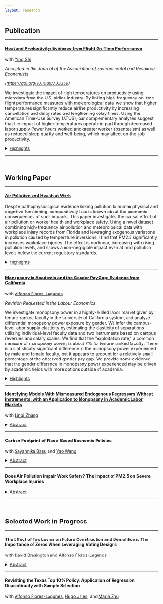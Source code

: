 ```yaml
---
layout: research
---
```


## Publication

---------------------------------------------------------------------------------------------

#### [Heat and Productivity: Evidence from Flight On-Time Performance](https://yuzhanhan.github.io/Research-Git/Papers/Heat_and_Productivity.pdf) 
with [Ying Shi](https://sites.google.com/site/yingandshi/home) 

*Accepted in the Journal of the Association of Environmental and Resource Economists*

*(<https://doi.org/10.1086/733369>)*


We investigate the impact of high temperatures on productivity using microdata from the U.S. airline industry. By linking high-frequency on-time flight performance measures with meteorological data, we show that higher temperatures significantly reduce airline productivity by increasing cancellation and delay rates and lengthening delay times. Using the American Time-Use Survey (ATUS), our complementary analyses suggest that the impact of higher temperatures operate in part through decreased labor supply (fewer hours worked and greater worker absenteeism) as well as reduced sleep quality and well-being, which may affect on-the-job productivity.
<details>
	<summary><u>Highlights</u></summary>
	  <ul>
	    <li>We find that flights operating during days where temperatures are greater than 35 degrees Celsius are 30% more likely to be cancelled, 13% more likely to involve a late departure, and experience 21% longer delay time conditional on late departure.</li>
	    <li>An additional hour of heat exposure during the day is estimated to increase the departure delay rate and delay time later in the same day by 4% and 3%, respectively.</li>
	    <li>The heat's impacts are decreasing in airport size, with nonhub airports more negatively affected than large and medium hub airports.</li>
	    <li>We provide suggestive evidence on the mechanisms behind these estimates: a) Heat reduces hours worked (by 1.2-1.4 hours for transportation workers) and increases absenteeism; b) Heat exposure decreases workers’ sleep time and increases the probability of experiencing sleeplessness; c) The mechanism of sleep quality does not meaningfully influence workers’ labor supply. </li>
	  </ul>
	<div class="figure-container">
	    <figure>
	      <img src="assets/img/paper2_f1.png" alt="">
	      <figcaption>Table: The Effect of Temperature on Flight On-Time Performance</figcaption>
	    </figure>
	    <figure>
	      <img src="assets/img/paper2_f2.png" alt="">
	      <figcaption>Figure: Heterogeneous Effects by Origin Airport Type</figcaption>
	    </figure>
  </div>
	 
</details>

<!-- <span style="color: #31574a"> \#Environment \#Labor \#Heat \#Productivity </span> -->

---------------------------------------------------------------------------------------------

&nbsp;

## Working Paper

---------------------------------------------------------------------------------------------

#### [Air Pollution and Health at Work](https://yuzhanhan.github.io/Research-Git/Papers/FL_Air_Pollution_Work_Safety.pdf)

Despite pathophysiological evidence linking pollution to human physical and cognitive functioning, comparatively less is known about the economic consequences of such impacts. This paper investigates the causal effect of air pollution on worker health and workplace safety. Using a novel dataset combining high-frequency air pollution and meteorological data with workplace injury records from Florida and leveraging exogenous variations in pollution caused by temperature inversions, I find that PM2.5 significantly increases workplace injuries. The effect is nonlinear, increasing with rising pollution levels, and shows a non-negligible impact even at mild pollution levels below the current regulatory standards.

<details>
	<summary><u>Highlights</u></summary>
	  <ul>
	    <li>The estimated effects of PM2.5 exhibit a non-linear pattern, with the impact increasing with rising pollution levels. A one-unit increase in PM2.5 at 12 micrograms per cubic meter is estimated to increase workplace injuries by 2%, while the effect is significantly greater for PM2.5 at 30 micrograms per cubic meter, to be approximately 21%.</li>
	    <li>I find no evidence of lagged or cumulative impacts, indicating that the estimated effects are primarily driven by acute exposure.</li>
	    <li>Supplementary analyses show that PM2.5 and ozone are more strongly associated with injuries resulting from cognitive-related issues, such as falls, slips, cuts, and being caught in machinery, rather than with injuries from other causes. </li>
	  </ul>
	<div class="figure-container">
	    <figure>
	      <img src="assets/img/paper1_f2.png" alt="">
	      <figcaption>Figure: Marginal Effects of PM2.5</figcaption>
	    </figure>
	    <figure>
	      <img src="assets/img/paper1_f1.png" alt="">
	      <figcaption>Figure: Marginal Effects of PM2.5 and Ozone, w/ Lags and Leads</figcaption>
	    </figure>
  </div>
</details>



<!-- <span style="color: #31574a"> \#Environment \#Labor \#AirPollution \#WorkSafety \#Bounds </span> -->


---------------------------------------------------------------------------------------------

#### [Monopsony in Academia and the Gender Pay Gap: Evidence from California](https://yuzhanhan.github.io/Research-Git/Papers/Monopsony_in_Academia.pdf) 
with [Alfonso Flores-Lagunes](https://aflores-lagunes.weebly.com)  

*Revision Requested in the Labour Economics*


We investigate monopsony power in a highly-skilled labor market given by tenure-ranked faculty in the University of California system, and analyze differential monopsony power exposure by gender. We infer the campus-level labor supply elasticity by estimating the elasticity of separations utilizing individual-level faculty data and two instruments based on campus revenues and salary scales. We find that the "exploitation rate," a common measure of monopsony power, is about 7% for tenure-ranked faculty. There is a statistically significant difference in the monopsony power experienced by male and female faculty, but it appears to account for a relatively small percentage of the observed gender pay gap. We provide some evidence that the gender difference in monopsony power experienced may be driven by academic fields with more options outside of academia.

<!-- #### Monopsony in Academia and the Gender Pay Gap: Evidence from California *(with [Alfonso Flores-Lagunes](https://aflores-lagunes.weebly.com))*   -->

<details>
	<summary><u>Highlights</u></summary>
	<ul>
		<li>We find evidence that monopsony exists in the UC labor market for tenure-ranked faculty: the exploitation rate is robustly estimated at 7%.</li>
		<li>While we do not find statistically significant differences in the exposure to monopsony power across faculty groups, such as tenured/non-tenured and U.S./foreign born, we do find heterogeneity in the monopsony power across campuses, which could be related to their location.</li>
		<li>Male and female faculty members experience a statistically different level of monopsony power: on average, female faculty face a 1.3 pp (percentage point) higher exploitation rate relative to male faculty. This difference is driven by those faculty born in the U.S., among whom females experience a 2 pp higher level of monopsony power.</li>
		<li>The differential exposure to monopsony power would represent relatively little (8 to 12%) of the observed gender pay gap in the UC system. We conjecture that this is the result of the institutional setting we examine: campuses with salary transparency and public pay scales.</li>
	</ul>
	<div class="scaled-figure">
	    <figure>
	      <img src="assets/img/paper3_f1.png" alt="">
	      <figcaption>Figure: Heterogeneous Monopsony Power Across Campuses</figcaption>
	    </figure>
  	</div>
</details>

<!-- <span style="color: #31574a"> \#Monopsony \#GenderPayGap \#Academia \#LaborMarket </span>   -->

---------------------------------------------------------------------------------------------


#### [Identifying Models With Mismeasured Endogenous Regressors Without Instruments: with an Application to Monopsony in Academic Labor Markets](https://yuzhanhan.github.io/Research-Git/Papers/noside_error_monopsony_LZ_ZY.pdf) 
with [Linqi Zhang](https://zhanglinqi.github.io)

<!-- <span style="color: #31574a"> \#RDD \#Selection \#Education </span> -->
<details>
	<summary><u>Abstract</u></summary>
	We extend the linear triangular structural model of Lewbel, Schennach, and Zhang (2024) to account for measurement errors in the endogenous regressor. Using higher-order moments, we identify the causal effect and distributions of unobservables without relying on instrumental variables or repeated measurements. We apply this approach to study monopsony power in the labor market for university professors at public research universities within the University System of Georgia, addressing endogeneity and measurement error concerns related to faculty salaries in the absence of suitable instruments. Our findings reveal significant monopsony power, with a robust exploitation rate of 36%, and demonstrate that neglecting measurement error would lead to substantial underestimation.
</details>


---------------------------------------------------------------------------------------------


#### Carbon Footprint of Place-Based Economic Policies 
with [Sayahnika Basu](https://www.sayahnika.com) and [Yao Wang](https://www.yaowang.info) 
<details>
	<summary><u>Abstract</u></summary>
	We assess the environmental impact of Special Economic Zones (SEZs), a place-based policy aimed at promoting economic development in India. Specifically, we examine the unintended effects of the policy on firms' energy consumption and carbon emissions. Using extensive firm-level data and a spatial RD-DiD design, we find that SEZs result in a significant 30% reduction in firms' carbon emissions, primarily driven by a shift from conventional energy to lower-carbon renewable alternatives. Heterogeneity analysis reveals that this substantial decline is largely driven by larger firms and those in regions with better access to cleaner energy.
</details>
<!-- <span style="color: #31574a"> \#Environment \#CarbonEmission \#EnergyConsumption \#SustainableDevelopment </span>   -->

---------------------------------------------------------------------------------------------


<!-- #### [Does Air Pollution Impair Work Safety? The Impact of PM2.5 on Severe Workplace Injuries](https://yuzhanhan.github.io/Job-Market/Papers/JMP_ZhanhanYu.pdf) (Job Market Paper)   -->
#### Does Air Pollution Impair Work Safety? The Impact of PM2.5 on Severe Workplace Injuries 


<details>
	<summary><u>Abstract</u></summary>
	I study the causal effect of air pollution on workplace safety in the U.S. using novel administrative data on severe workplace injuries. Air pollution, especially PM2.5, has been found to adversely impact human cognitive abilities and thus affect workplace safety via biological channels. Due to the endogeneity of air pollution, credibly pinning down its causal effect generally requires valid instruments. I test the validity of commonly-used IVs and provide statistical evidence that they are invalid for the workplace accident outcome. Leveraging partial identification methods that rely on weaker assumptions, I find evidence that air pollution increases workplace accidents. However, the estimated bounds suggest that the effect can be much smaller compared to what is typically found when adopting invalid IVs.
</details>

<!-- <span style="color: #31574a"> \#Environment \#Labor \#AirPollution \#WorkSafety \#Bounds </span> -->

---------------------------------------------------------------------------------------------

&nbsp;


## Selected Work in Progress


---------------------------------------------------------------------------------------------

#### The Effect of Tax Levies on Future Construction and Demolitions: The Importance of Zeros When Leveraging Voting Designs
with [David Brasington](https://business.uc.edu/faculty-and-research/departments/economics/faculty/david-brasington.html) and [Alfonso Flores-Lagunes](https://aflores-lagunes.weebly.com)

<details>
	<summary><u>Abstract</u></summary>
	We investigate the effects of tax levies on future construction and demolitions. To estimate the effects, we leverage the voting that has taken place when a local government considers imposing the tax levies in a regression discontinuity design. Importantly we show that the results change dramatically based on whether one takes into account the incidence on zeros — localities where no construction or demolition took place — at the voting threshold. Furthermore, statistically accounting for these zeroes allows to disentangle two distinct effects that tax levies have: on the probability of observing non-zero construction or demolition, and on their conditional amount. Our results indicate that tax levies positively affect the amount of new construction. Estimates that do not account for the presence of zeros in the outcomes often have the opposite sign and are sometimes statistically significant.
</details>
<!-- <span style="color: #31574a"> \#RDD \#Selection </span> -->

---------------------------------------------------------------------------------------------

#### Revisiting the Texas Top 10% Policy: Application of Regression Discontinuity with Sample Selection
with [Alfonso Flores-Lagunes](https://aflores-lagunes.weebly.com), [Hugo Jales](https://sites.google.com/site/hugoborgesjales/home), and [Maria Zhu](http://www.mariazhu.com) 

<!-- <span style="color: #31574a"> \#RDD \#Selection \#Education </span> -->



<!-- [Back](./) -->
